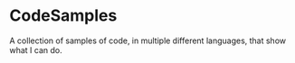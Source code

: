 # CodeSamples
A collection of samples of code, in multiple different languages, that show what I can do.
